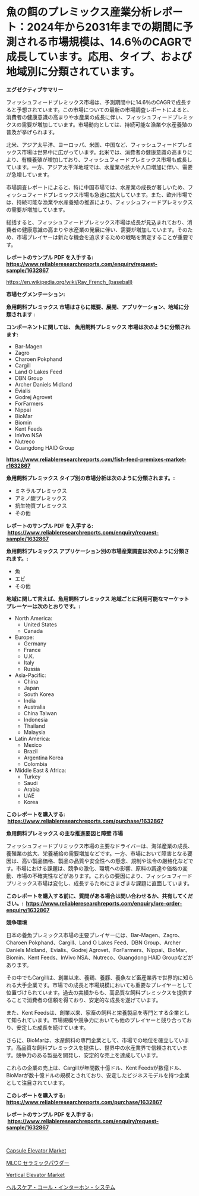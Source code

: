 <p><h1>魚の餌のプレミックス産業分析レポート：2024年から2031年までの期間に予測される市場規模は、14.6％のCAGRで成長しています。応用、タイプ、および地域別に分類されています。</h1></p><p><strong>エグゼクティブサマリー</strong></p>
<p><p>フィッシュフィードプレミックス市場は、予測期間中に14.6％のCAGRで成長すると予想されています。この市場についての最新の市場調査レポートによると、消費者の健康意識の高まりや水産業の成長に伴い、フィッシュフィードプレミックスの需要が増加しています。市場動向としては、持続可能な漁業や水産養殖の普及が挙げられます。</p><p>北米、アジア太平洋、ヨーロッパ、米国、中国など、フィッシュフィードプレミックス市場は世界中に広がっています。北米では、消費者の健康意識の高まりにより、有機養殖が増加しており、フィッシュフィードプレミックス市場も成長しています。一方、アジア太平洋地域では、水産業の拡大や人口増加に伴い、需要が急増しています。</p><p>市場調査レポートによると、特に中国市場では、水産業の成長が著しいため、フィッシュフィードプレミックス市場も急速に拡大しています。また、欧州市場では、持続可能な漁業や水産養殖の推進により、フィッシュフィードプレミックスの需要が増加しています。</p><p>総括すると、フィッシュフィードプレミックス市場は成長が見込まれており、消費者の健康意識の高まりや水産業の発展に伴い、需要が増加しています。そのため、市場プレイヤーは新たな機会を追求するための戦略を策定することが重要です。</p></p>
<p><strong>レポートのサンプル PDF を入手する: <a href="https://www.reliableresearchreports.com/enquiry/request-sample/1632867">https://www.reliableresearchreports.com/enquiry/request-sample/1632867</a></strong></p>
<p><a href="https://en.wikipedia.org/wiki/Ray_French_(baseball)">https://en.wikipedia.org/wiki/Ray_French_(baseball)</a></p>
<p><strong>市場セグメンテーション:</strong></p>
<p><strong> 魚用飼料プレミックス 市場はさらに概要、展開、アプリケーション、地域に分類されます :</strong></p>
<p><strong>コンポーネントに関しては、 魚用飼料プレミックス 市場は次のように分類されます: &nbsp;</strong></p>
<p><ul><li>Bar-Magen</li><li>Zagro</li><li>Charoen Pokphand</li><li>Cargill</li><li>Land O Lakes Feed</li><li>DBN Group</li><li>Archer Daniels Midland</li><li>Evialis</li><li>Godrej Agrovet</li><li>ForFarmers</li><li>Nippai</li><li>BioMar</li><li>Biomin</li><li>Kent Feeds</li><li>InVivo NSA</li><li>Nutreco</li><li>Guangdong HAID Group</li></ul></p>
<p><strong><a href="https://www.reliableresearchreports.com/fish-feed-premixes-market-r1632867">https://www.reliableresearchreports.com/fish-feed-premixes-market-r1632867</a></strong></p>
<p><strong> 魚用飼料プレミックス タイプ別の市場分析は次のように分類されます。:</strong></p>
<p><ul><li>ミネラルプレミックス</li><li>アミノ酸プレミックス</li><li>抗生物質プレミックス</li><li>その他</li></ul></p>
<p><strong>レポートのサンプル PDF を入手する: &nbsp;<a href="https://www.reliableresearchreports.com/enquiry/request-sample/1632867">https://www.reliableresearchreports.com/enquiry/request-sample/1632867</a></strong></p>
<p><strong> 魚用飼料プレミックス アプリケーション別の市場産業調査は次のように分類されます。:</strong></p>
<p><ul><li>魚</li><li>エビ</li><li>その他</li></ul></p>
<p><strong>地域に関して言えば、魚用飼料プレミックス 地域ごとに利用可能なマーケットプレーヤーは次のとおりです。:</strong></p>
<p><ul>
    <li>
        North America:
        <ul>
            <li>United States</li>
            <li>Canada</li>
        </ul>
    </li>
    <li>
        Europe:
        <ul>
            <li>Germany</li>
            <li>France</li>
            <li>U.K.</li>
            <li>Italy</li>
            <li>Russia</li>
        </ul>
    </li>
    <li>
        Asia-Pacific:
        <ul>
            <li>China</li>
            <li>Japan</li>
            <li>South Korea</li>
            <li>India</li>
            <li>Australia</li>
            <li>China Taiwan</li>
            <li>Indonesia</li>
            <li>Thailand</li>
            <li>Malaysia</li>
        </ul>
    </li>
    <li>
        Latin America:
        <ul>
            <li>Mexico</li>
            <li>Brazil</li>
            <li>Argentina Korea</li>
            <li>Colombia</li>
        </ul>
    </li>
    <li>
        Middle East & Africa:
        <ul>
            <li>Turkey</li>
            <li>Saudi</li>
            <li>Arabia</li>
            <li>UAE</li>
            <li>Korea</li>
        </ul>
    </li>
    </ul></p>
<p><strong>このレポートを購入する: &nbsp;<a href="https://www.reliableresearchreports.com/purchase/1632867">https://www.reliableresearchreports.com/purchase/1632867</a></strong></p>
<p><strong>魚用飼料プレミックス の主な推進要因と障壁 市場</strong></p>
<p><p>フィッシュフィードプリミックス市場の主要なドライバーは、海洋産業の成長、養殖業の拡大、栄養補給の需要増加などです。一方、市場において障害となる要因は、高い製品価格、製品の品質や安全性への懸念、規制や法令の厳格化などです。市場における課題は、競争の激化、環境への影響、原料の調達や価格の変動、市場の不確実性などがあります。これらの要因により、フィッシュフィードプリミックス市場は変化し、成長するためにさまざまな課題に直面しています。</p></p>
<p><strong>このレポートを購入する前に、質問がある場合は問い合わせるか、共有してください。:&nbsp; <a href="https://www.reliableresearchreports.com/enquiry/pre-order-enquiry/1632867">https://www.reliableresearchreports.com/enquiry/pre-order-enquiry/1632867</a></strong></p>
<p><strong>競争環境</strong></p>
<p><p>日本の養魚プレミックス市場の主要プレイヤーには、Bar-Magen、Zagro、Charoen Pokphand、Cargill、Land O Lakes Feed、DBN Group、Archer Daniels Midland、Evialis、Godrej Agrovet、ForFarmers、Nippai、BioMar、Biomin、Kent Feeds、InVivo NSA、Nutreco、Guangdong HAID Groupなどがあります。</p><p>その中でもCargillは、創業以来、養鶏、養豚、養魚など畜産業界で世界的に知られる大手企業です。市場での成長と市場規模においても重要なプレイヤーとして位置づけられています。過去の実績からも、高品質な飼料プレミックスを提供することで消費者の信頼を得ており、安定的な成長を遂げています。</p><p>また、Kent Feedsは、創業以来、家畜の飼料と栄養製品を専門とする企業として知られています。市場規模や競争力においても他のプレイヤーと競り合っており、安定した成長を続けています。</p><p>さらに、BioMarは、水産飼料の専門企業として、市場での地位を確立しています。高品質な飼料プレミックスを提供し、世界中の水産業界で信頼されています。競争力のある製品を開発し、安定的な売上を達成しています。</p><p>これらの企業の売上は、Cargillが年間数十億ドル、Kent Feedsが数億ドル、BioMarが数十億ドルの規模とされており、安定したビジネスモデルを持つ企業として注目されています。</p></p>
<p><strong>このレポートを購入する: &nbsp; <a href="https://www.reliableresearchreports.com/purchase/1632867">https://www.reliableresearchreports.com/purchase/1632867</a></strong></p>
<p><strong>レポートのサンプル PDF を入手する: &nbsp;<a href="https://www.reliableresearchreports.com/enquiry/request-sample/1632867">https://www.reliableresearchreports.com/enquiry/request-sample/1632867</a></strong><strong></strong></p>
<p>&nbsp;</p>
<p><p><a href="https://github.com/sonuprakash1/Market-Research-Report-List-3/blob/main/capsule-elevator-market.md">Capsule Elevator Market</a></p><p><a href="https://github.com/roulaayoub-saad/Market-Research-Report-List-2/blob/main/7342881179134.md">MLCC セラミックパウダー</a></p><p><a href="https://github.com/jhcraigie/Market-Research-Report-List-4/blob/main/vertical-elevator-market.md">Vertical Elevator Market</a></p><p><a href="https://github.com/zjkmgcs938405/Market-Research-Report-List-3/blob/main/2606444179133.md">ヘルスケア・コール・インターホン・システム</a></p></p>